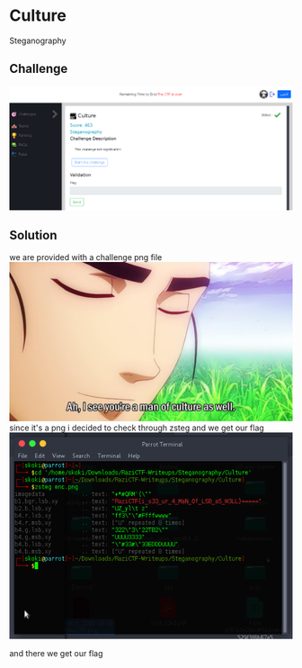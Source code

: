 # Culture
Steganography

## Challenge

![screenshot1.png](Culture.png)


## Solution
we are provided with a challenge png file
![screenshot2.png](enc.png)
since it's a png i decided to check through zsteg 
and we get our flag
![screenshot5.png](flag.png)

and there we get our flag
